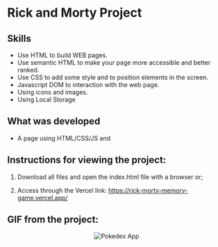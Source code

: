 # Rick and Morty Project

## Skills

- Use HTML to build WEB pages.
- Use semantic HTML to make your page more accessible and better ranked.
- Use CSS to add some style and to position elements in the screen. 
- Javascript DOM to interaction with the web page. 
- Using icons and images.
- Using Local Storage


## What was developed

- A page using HTML/CSS/JS and 

## Instructions for viewing the project:

1. Download all files and open the index.html file with a browser or;

2. Access through the Vercel link: https://rick-morty-memory-game.vercel.app/

## GIF from the project:
<p align="center">
  <img  src="https://user-images.githubusercontent.com/47367373/187779119-6bb529c7-a347-49f3-87a0-25aa6c4f993a.gif" alt="Pokedex App"/>
</p>
